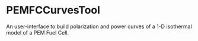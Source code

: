 # PEMFCCurvesTool
An user-interface to build polarization and power curves of a 1-D isothermal model of a PEM Fuel Cell.
